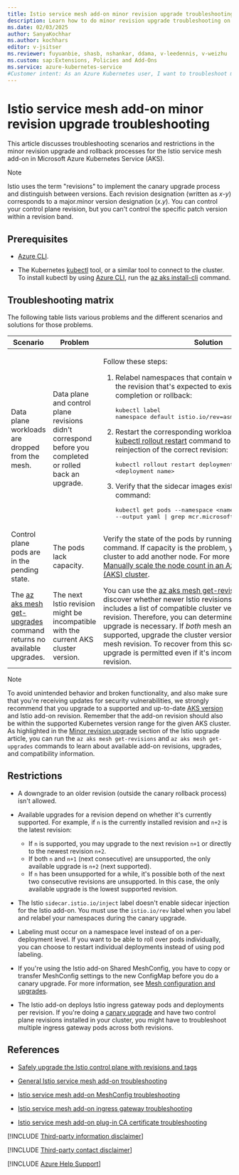 ```yaml
---
title: Istio service mesh add-on minor revision upgrade troubleshooting
description: Learn how to do minor revision upgrade troubleshooting on the Istio service mesh add-on for Azure Kubernetes Service (AKS).
ms.date: 02/03/2025
author: SanyaKochhar
ms.author: kochhars
editor: v-jsitser
ms.reviewer: fuyuanbie, shasb, nshankar, ddama, v-leedennis, v-weizhu
ms.custom: sap:Extensions, Policies and Add-Ons
ms.service: azure-kubernetes-service
#Customer intent: As an Azure Kubernetes user, I want to troubleshoot minor revision upgrades of the Istio add-on so that I can use the Istio service mesh successfully.
---
```

# Istio service mesh add-on minor revision upgrade troubleshooting

This article discusses troubleshooting scenarios and restrictions in the minor revision upgrade and rollback processes for the Istio service mesh add-on in Microsoft Azure Kubernetes Service (AKS).

> [!NOTE]
> Istio uses the term "revisions" to implement the canary upgrade process and distinguish between versions. Each revision designation (written as *x*-*y*) corresponds to a major.minor version designation (*x*.*y*). You can control your control plane revision, but you can't control the specific patch version within a revision band.

## Prerequisites

- [Azure CLI](/cli/azure/install-azure-cli).

- The Kubernetes [kubectl](https://kubernetes.io/docs/reference/kubectl/overview/) tool, or a similar tool to connect to the cluster. To install kubectl by using [Azure CLI](/cli/azure/install-azure-cli), run the [az aks install-cli](/cli/azure/aks#az-aks-install-cli) command.

## Troubleshooting matrix

The following table lists various problems and the different scenarios and solutions for those problems.

| Scenario | Problem | Solution |
|--|--|--|
| Data plane workloads are dropped from the mesh. | Data plane and control plane revisions didn't correspond before you completed or rolled back an upgrade. | <p>Follow these steps:</p><ol> <li><p>Relabel namespaces that contain workloads by specifying the revision that's expected to exist after the upgrade completion or rollback:</p><pre>kubectl label namespace default istio.io/rev=asm-x-y --overwrite</pre></li> <li><p>Restart the corresponding workload deployments using the [kubectl rollout restart](https://kubernetes.io/docs/reference/kubectl/generated/kubectl_rollout/kubectl_rollout_restart/) command to trigger sidecar reinjection of the correct revision:</p><pre>kubectl rollout restart deployment \<deployment name></pre></li> <li><p>Verify that the sidecar images exist using the [kubectl get](https://kubernetes.io/docs/reference/kubectl/generated/kubectl_get/) command:</p><pre>kubectl get pods --namespace \<namespace> --output yaml \| grep mcr.microsoft.com/oss/istio/proxyv2:</pre></li> </ol> |
| Control plane pods are in the pending state. | The pods lack capacity. | Verify the state of the pods by running the [kubectl describe](https://kubernetes.io/docs/reference/kubectl/generated/kubectl_describe/) command. If capacity is the problem, you can scale up your cluster to add another node. For more information, see [Manually scale the node count in an Azure Kubernetes Service (AKS) cluster](/azure/aks/scale-cluster). |
| The [az aks mesh get-upgrades](/cli/azure/aks/mesh#az-aks-mesh-get-upgrades) command returns no available upgrades. | The next Istio revision might be incompatible with the current AKS cluster version. | You can use the [az aks mesh get-revisions](/cli/azure/aks/mesh#az-aks-mesh-get-revisions) command to discover whether newer Istio revisions exist. The output includes a list of compatible cluster versions for each Istio revision. Therefore, you can determine whether a cluster upgrade is necessary. If _both_ mesh and cluster are no longer supported, upgrade the cluster version first, and then the mesh revision. To recover from this scenario, a cluster upgrade is permitted even if it's incompatible with the mesh revision. |


> [!NOTE]
> To avoid unintended behavior and broken functionality, and also make sure that you're receiving updates for security vulnerabilities, we strongly recommend that you upgrade to a supported and up-to-date [AKS version](/azure/aks/supported-kubernetes-versions) and Istio add-on revision. Remember that the add-on revision should also be within the supported Kubernetes version range for the given AKS cluster. As highlighted in the [Minor revision upgrade](/azure/aks/istio-upgrade#minor-revision-upgrade) section of the Istio upgrade article, you can run the `az aks mesh get-revisions` and `az aks mesh get-upgrades` commands to learn about available add-on revisions, upgrades, and compatibility information.

## Restrictions

- A downgrade to an older revision (outside the canary rollback process) isn't allowed.

- Available upgrades for a revision depend on whether it's currently supported. For example, if `n` is the currently installed revision and `n+2` is the latest revision:
  - If `n` is supported, you may upgrade to the next revision `n+1` or directly to the newest revision `n+2`.
  - If both `n` and `n+1` (next consecutive) are unsupported, the only available upgrade is `n+2` (next supported).
  - If `n` has been unsupported for a while, it's possible both of the next two consecutive revisions are unsupported. In this case, the only available upgrade is the lowest supported revision.

- The Istio `sidecar.istio.io/inject` label doesn't enable sidecar injection for the Istio add-on. You must use the `istio.io/rev` label when you label and relabel your namespaces during the canary upgrade.

- Labeling must occur on a namespace level instead of on a per-deployment level. If you want to be able to roll over pods individually, you can choose to restart individual deployments instead of using pod labeling.

- If you're using the Istio add-on Shared MeshConfig, you have to copy or transfer MeshConfig settings to the new ConfigMap before you do a canary upgrade. For more information, see [Mesh configuration and upgrades](/azure/aks/istio-meshconfig#mesh-configuration-and-upgrades).

- The Istio add-on deploys Istio ingress gateway pods and deployments per revision. If you're doing a [canary upgrade](https://istio.io/latest/docs/setup/upgrade/canary/) and have two control plane revisions installed in your cluster, you might have to troubleshoot multiple ingress gateway pods across both revisions.

## References

- [Safely upgrade the Istio control plane with revisions and tags](https://istio.io/v1.16/blog/2021/revision-tags/)

- [General Istio service mesh add-on troubleshooting](istio-add-on-general-troubleshooting.md)

- [Istio service mesh add-on MeshConfig troubleshooting](istio-add-on-meshconfig.md)

- [Istio service mesh add-on ingress gateway troubleshooting](istio-add-on-ingress-gateway.md)

- [Istio service mesh add-on plug-in CA certificate troubleshooting](istio-add-on-plug-in-ca-certificate.md)

[!INCLUDE [Third-party information disclaimer](../../../includes/third-party-disclaimer.md)]

[!INCLUDE [Third-party contact disclaimer](../../../includes/third-party-contact-disclaimer.md)]

[!INCLUDE [Azure Help Support](../../../includes/azure-help-support.md)]
